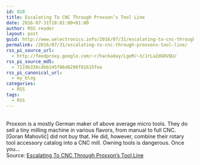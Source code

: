 ```yaml
---
id: 828
title: Escalating To CNC Through Proxxon’s Tool Line
date: 2016-07-31T18:01:00+01:00
author: RSS reader
layout: post
guid: http://www.uelectronics.info/2016/07/31/escalating-to-cnc-through-proxxons-tool-line/
permalink: /2016/07/31/escalating-to-cnc-through-proxxons-tool-line/
rss_pi_source_url:
  - http://feedproxy.google.com/~r/hackaday/LgoM/~3/JrLaZdGKVQU/
rss_pi_source_md5:
  - 7119b338cdbb145f86d6296f81615fea
rss_pi_canonical_url:
  - my_blog
categories:
  - RSS
tags:
  - RSS
---
```

&#013;  
Proxxon is a mostly German maker of above average micro tools. They do sell a tiny milling machine in various flavors, from manual to full CNC. [Goran Mahovlić] did not buy that. He did, however, combine their rotary tool accessory catalog into a CNC mill. Owning tools is dangerous. Once you…&#013;  
Source: <a href="http://feedproxy.google.com/~r/hackaday/LgoM/~3/JrLaZdGKVQU/" target="_blank">Escalating To CNC Through Proxxon’s Tool Line</a>